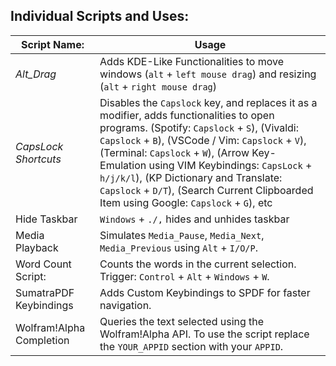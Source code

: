 ## Individual Scripts and Uses:

| Script Name:   | Usage |
| ----------- | ----------- |
| *Alt_Drag*      | Adds KDE-Like Functionalities to move windows (`alt` + `left mouse drag`) and resizing (`alt` + `right mouse drag`)|
| *CapsLock Shortcuts*   | Disables the `Capslock` key, and replaces it as a modifier, adds functionalities to open programs. (Spotify: `Capslock` + `S`), (Vivaldi: `Capslock` + `B`), (VSCode / Vim: `Capslock` + `V`), (Terminal: `Capslock` + `W`), (Arrow Key-Emulation using VIM Keybindings: `CapsLock` + `h/j/k/l`), (KP Dictionary and Translate: `Capslock` + `D/T`), (Search Current Clipboarded Item using Google: `Capslock` + `G`), etc|
| Hide Taskbar | `Windows` + `./,` hides and unhides taskbar |
| Media Playback | Simulates `Media_Pause`, `Media_Next`, `Media_Previous` using `Alt` + `I/O/P`.|
| Word Count Script: | Counts the words in the current selection. Trigger: `Control` + `Alt` + `Windows` + `W`. |
| SumatraPDF Keybindings | Adds Custom Keybindings to SPDF for faster navigation. |
| Wolfram!Alpha Completion | Queries the text selected using the Wolfram!Alpha API. To use the script replace the `YOUR_APPID` section with your `APPID`. 
